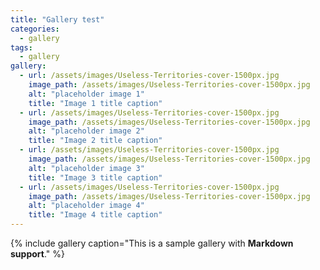 ```yaml
---
title: "Gallery test"
categories:
  - gallery
tags: 
  - gallery
gallery:
  - url: /assets/images/Useless-Territories-cover-1500px.jpg
    image_path: /assets/images/Useless-Territories-cover-1500px.jpg
    alt: "placeholder image 1"
    title: "Image 1 title caption"
  - url: /assets/images/Useless-Territories-cover-1500px.jpg
    image_path: /assets/images/Useless-Territories-cover-1500px.jpg
    alt: "placeholder image 2"
    title: "Image 2 title caption"
  - url: /assets/images/Useless-Territories-cover-1500px.jpg
    image_path: /assets/images/Useless-Territories-cover-1500px.jpg
    alt: "placeholder image 3"
    title: "Image 3 title caption"
  - url: /assets/images/Useless-Territories-cover-1500px.jpg
    image_path: /assets/images/Useless-Territories-cover-1500px.jpg
    alt: "placeholder image 4"
    title: "Image 4 title caption"
---
```


{% include gallery caption="This is a sample gallery with **Markdown support**." %}